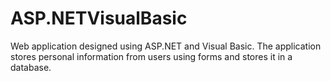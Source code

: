# ASP.NETVisualBasic
Web application designed using ASP.NET and Visual Basic. The application stores personal information from users using forms and stores it in a database. 
